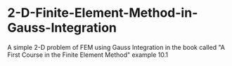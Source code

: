 # 2-D-Finite-Element-Method-in-Gauss-Integration
A simple 2-D problem of FEM using Gauss Integration in the book called "A First Course in the Finite Element Method" example 10.1
